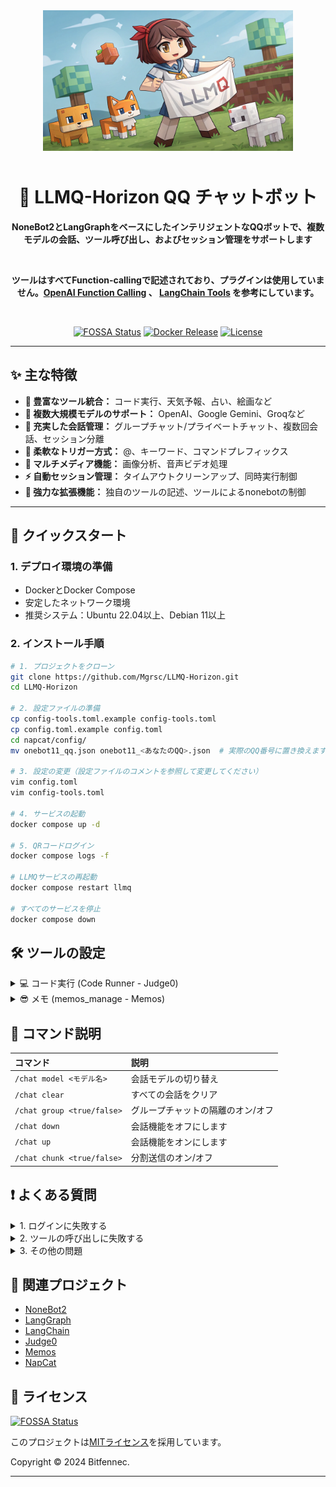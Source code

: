 <div align="center">

<img src="static/LLMQ.webp" width="400" style="margin-bottom: 10px;">

# 🤖 LLMQ-Horizon QQ チャットボット

**NoneBot2とLangGraphをベースにしたインテリジェントなQQボットで、複数モデルの会話、ツール呼び出し、およびセッション管理をサポートします**

<br>

**ツールはすべてFunction-callingで記述されており、プラグインは使用していません。[OpenAI Function Calling](https://platform.openai.com/docs/guides/function-calling) 、 [LangChain Tools](https://python.langchain.com/docs/how_to/#tools) を参考にしています。**

<br>

[![FOSSA Status](https://app.fossa.com/api/projects/git%2Bgithub.com%2FMgrsc%2FLLMQ-Horizon.svg?type=small)](https://app.fossa.com/projects/git%2Bgithub.com%2FMgrsc%2FLLMQ-Horizon?ref=badge_small)
[![Docker Release](https://img.shields.io/docker/pulls/bitfennec/llmq-horizon?color=%230077c8&label=Docker%20Pulls&logo=docker&logoColor=white&style=flat)](https://hub.docker.com/r/bitfennec/llmq-horizon)
[![License](https://img.shields.io/github/license/Mgrsc/LLMQ-Horizon?color=%2300c853&label=MIT%20License&style=flat)](https://github.com/Mgrsc/LLMQ-Horizon/blob/main/LICENSE)

</div>

---

## ✨ 主な特徴

-   **🔌 豊富なツール統合：** コード実行、天気予報、占い、絵画など
-   **🤖 複数大規模モデルのサポート：** OpenAI、Google Gemini、Groqなど
-   **💬 充実した会話管理：** グループチャット/プライベートチャット、複数回会話、セッション分離
-   **🎯 柔軟なトリガー方式：** @、キーワード、コマンドプレフィックス
-   **🎨 マルチメディア機能：** 画像分析、音声ビデオ処理
-   **⚡ 自動セッション管理：** タイムアウトクリーンアップ、同時実行制御
-   **🦖 強力な拡張機能：** 独自のツールの記述、ツールによるnonebotの制御

---

## 🚀 クイックスタート

### 1. デプロイ環境の準備

-   DockerとDocker Compose
-   安定したネットワーク環境
-   推奨システム：Ubuntu 22.04以上、Debian 11以上

### 2. インストール手順

```bash
# 1. プロジェクトをクローン
git clone https://github.com/Mgrsc/LLMQ-Horizon.git
cd LLMQ-Horizon

# 2. 設定ファイルの準備
cp config-tools.toml.example config-tools.toml
cp config.toml.example config.toml
cd napcat/config/
mv onebot11_qq.json onebot11_<あなたのQQ>.json  # 実際のQQ番号に置き換えます

# 3. 設定の変更（設定ファイルのコメントを参照して変更してください）
vim config.toml
vim config-tools.toml

# 4. サービスの起動
docker compose up -d

# 5. QRコードログイン
docker compose logs -f

# LLMQサービスの再起動
docker compose restart llmq

# すべてのサービスを停止
docker compose down
```

## 🛠️ ツールの設定

<details>
<summary>💻 コード実行 (Code Runner - Judge0)</summary>

[Judge0 公式デプロイチュートリアル](https://github.com/judge0/judge0/blob/master/CHANGELOG.md)

1. **Ubuntu 22.04以上の環境とDockerを準備し、cgroup v1を構成します。**

    ```bash
    sudo sed -i 's/GRUB_CMDLINE_LINUX=""/GRUB_CMDLINE_LINUX="systemd.unified_cgroup_hierarchy=0"/' /etc/default/grub
    sudo update-grub
    sudo reboot
    ```

2. **Judge0をデプロイします。**

    ```bash
    wget https://github.com/judge0/judge0/releases/download/v1.13.1/judge0-v1.13.1.zip
    unzip judge0-v1.13.1.zip
    cd judge0-v1.13.1

    # 2つのパスワードを生成して設定します
    openssl rand -hex 32

    # 生成されたパスワードを使用して、judge0.confファイル内のREDIS_PASSWORDとPOSTGRES_PASSWORD変数を更新します。

    # サービスを起動します
    docker-compose up -d db redis
    sleep 10s
    docker-compose up -d
    sleep 5s
    ```

    Judge0 CE v1.13.1インスタンスが起動し、実行されています。http://<あなたのサーバーIPアドレス>:2358/docsにアクセスしてドキュメントを参照してください。

3. **config-tools.tomlを設定します。**

    ```toml
    [code_runner]
    judge0_url = "http://your-server:2358"
    judge0_api_key = "your-api-key"
    ```

</details>

<details>
<summary>😎 メモ (memos_manage - Memos)</summary>

[Memos 公式デプロイチュートリアル](https://www.usememos.com/docs/install/container-install)

1. **Ubuntu 22.04以上の環境とDockerを準備します。**

2. **docker-compose.yamlファイルを作成します。**

    ```yaml
    services:
      memos:
        image: neosmemo/memos:stable
        container_name: memos
        ports:
          - 5230:5230
        volumes:
          - ./memos:/var/opt/memos
        restart: always
    ```

3. **Memosを起動します。**

    ```shell
    docker compose up -d
    ```

    この時点で、http://<あなたのサーバーIPアドレス>:5230からMemosにアクセスできます。Memosの設定でトークンを取得します。

4. **設定ファイルを記入します。**

    ```toml
    [memos]
    url = "http://your-server:xxx"
    memos_token = "<取得したトークンを入力>"
    default_visibility = "PRIVATE"
    page_size = 10
    user_id = 6
    ```

</details>

## 📝 コマンド説明

| コマンド                      | 説明                             |
| :------------------------ | :------------------------------- |
| `/chat model <モデル名>`   | 会話モデルの切り替え                 |
| `/chat clear`             | すべての会話をクリア                 |
| `/chat group <true/false>` | グループチャットの隔離のオン/オフ         |
| `/chat down`              | 会話機能をオフにします               |
| `/chat up`                | 会話機能をオンにします               |
| `/chat chunk <true/false>` | 分割送信のオン/オフ                   |

## ❗ よくある質問

<details>
<summary>1. ログインに失敗する</summary>

-   QQ番号の設定が正しいか確認してください
-   napcatの設定ファイル形式を確認してください
-   napcatコンテナのログを見て問題を特定してください

</details>

<details>
<summary>2. ツールの呼び出しに失敗する</summary>

-   モデルが関数呼び出し機能をサポートしているか確認してください
-   関連するAPIキーの設定を確認してください
-   LLMQコンテナのログを見てエラーを特定してください
-   [LangSmith](https://smith.langchain.com/)をDockerコンテナに追加してデバッグしてください。

    ```yaml
    environment:
      - LANGCHAIN_TRACING_V2=true
      - LANGCHAIN_ENDPOINT="https://api.smith.langchain.com"
      - LANGCHAIN_API_KEY="<your_api_key>"
      - LANGCHAIN_PROJECT="<your_project_name>"
    ```

</details>

<details>
<summary>3. その他の問題</summary>

-   その他の問題については、QQグループに参加して議論してください
    ![qrcode](static/qrcode.jpg)

</details>

## 🔗 関連プロジェクト

-   [NoneBot2](https://github.com/nonebot/nonebot2)
-   [LangGraph](https://github.com/langchain-ai/langgraph)
-   [LangChain](https://github.com/langchain-ai/langchain)
-   [Judge0](https://github.com/judge0/judge0)
-   [Memos](https://github.com/usememos/memos)
-   [NapCat](https://github.com/NapNeko/NapCatQQ)

## 📄 ライセンス

[![FOSSA Status](https://app.fossa.com/api/projects/git%2Bgithub.com%2FMgrsc%2FLLMQ-Horizon.svg?type=large&issueType=license)](https://app.fossa.com/projects/git%2Bgithub.com%2FMgrsc%2FLLMQ-Horizon?ref=badge_large&issueType=license)

このプロジェクトは[MITライセンス](https://github.com/Mgrsc/LLMQ-Horizon/blob/main/LICENSE)を採用しています。

Copyright © 2024 Bitfennec.

---